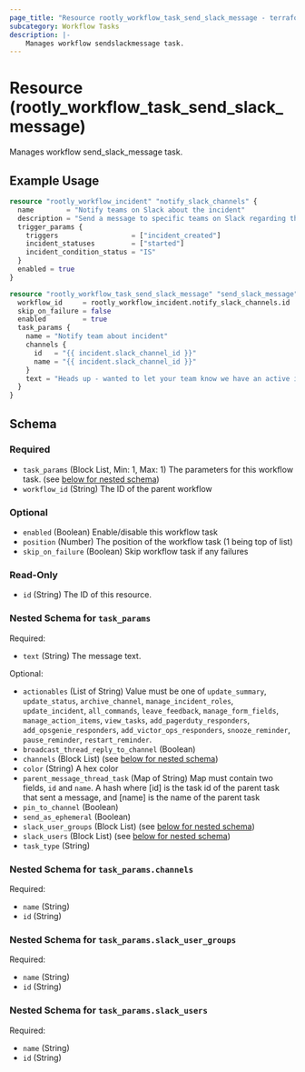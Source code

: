 ```yaml
---
page_title: "Resource rootly_workflow_task_send_slack_message - terraform-provider-rootly"
subcategory: Workflow Tasks
description: |-
    Manages workflow sendslackmessage task.
---
```


# Resource (rootly_workflow_task_send_slack_message)

Manages workflow send_slack_message task.

## Example Usage

```terraform
resource "rootly_workflow_incident" "notify_slack_channels" {
  name        = "Notify teams on Slack about the incident"
  description = "Send a message to specific teams on Slack regarding the incident."
  trigger_params {
    triggers                  = ["incident_created"]
    incident_statuses         = ["started"]
    incident_condition_status = "IS"
  }
  enabled = true
}

resource "rootly_workflow_task_send_slack_message" "send_slack_message" {
  workflow_id     = rootly_workflow_incident.notify_slack_channels.id
  skip_on_failure = false
  enabled         = true
  task_params {
    name = "Notify team about incident"
    channels {
      id   = "{{ incident.slack_channel_id }}"
      name = "{{ incident.slack_channel_id }}"
    }
    text = "Heads up - wanted to let your team know we have an active incident."
  }
}
```

<!-- schema generated by tfplugindocs -->
## Schema

### Required

- `task_params` (Block List, Min: 1, Max: 1) The parameters for this workflow task. (see [below for nested schema](#nestedblock--task_params))
- `workflow_id` (String) The ID of the parent workflow

### Optional

- `enabled` (Boolean) Enable/disable this workflow task
- `position` (Number) The position of the workflow task (1 being top of list)
- `skip_on_failure` (Boolean) Skip workflow task if any failures

### Read-Only

- `id` (String) The ID of this resource.

<a id="nestedblock--task_params"></a>
### Nested Schema for `task_params`

Required:

- `text` (String) The message text.

Optional:

- `actionables` (List of String) Value must be one of `update_summary`, `update_status`, `archive_channel`, `manage_incident_roles`, `update_incident`, `all_commands`, `leave_feedback`, `manage_form_fields`, `manage_action_items`, `view_tasks`, `add_pagerduty_responders`, `add_opsgenie_responders`, `add_victor_ops_responders`, `snooze_reminder`, `pause_reminder`, `restart_reminder`.
- `broadcast_thread_reply_to_channel` (Boolean)
- `channels` (Block List) (see [below for nested schema](#nestedblock--task_params--channels))
- `color` (String) A hex color
- `parent_message_thread_task` (Map of String) Map must contain two fields, `id` and `name`. A hash where [id] is the task id of the parent task that sent a message, and [name] is the name of the parent task
- `pin_to_channel` (Boolean)
- `send_as_ephemeral` (Boolean)
- `slack_user_groups` (Block List) (see [below for nested schema](#nestedblock--task_params--slack_user_groups))
- `slack_users` (Block List) (see [below for nested schema](#nestedblock--task_params--slack_users))
- `task_type` (String)

<a id="nestedblock--task_params--channels"></a>
### Nested Schema for `task_params.channels`

Required:

- `name` (String)
- `id` (String)


<a id="nestedblock--task_params--slack_user_groups"></a>
### Nested Schema for `task_params.slack_user_groups`

Required:

- `name` (String)
- `id` (String)


<a id="nestedblock--task_params--slack_users"></a>
### Nested Schema for `task_params.slack_users`

Required:

- `name` (String)
- `id` (String)

